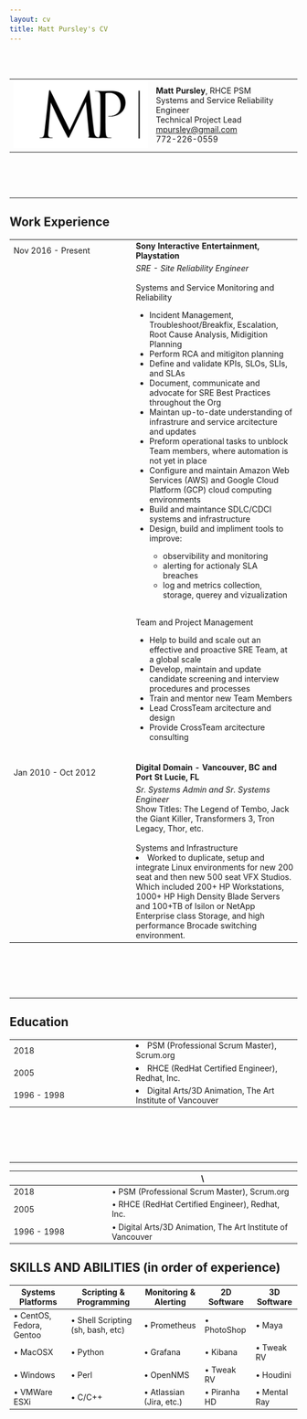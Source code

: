 ```yaml
---
layout: cv
title: Matt Pursley's CV
---
```

<br><br>
<center><div id="contact_table">
  <table width="800">
  <tr>
    <td align="right">
      <img src="assets/matt pursley resume logo v2 cropped.png" width="300">
    </td>
    <td align="left">
      <b>Matt Pursley</b>, RHCE PSM<br>
      Systems and Service Reliability Engineer<br>
      Technical Project Lead<br>
      <div id="webaddress">
        <i class="fi-mail"></i> 
        <a href="mailto:mpursley@gmail.com">mpursley@gmail.com</a><br>
      </div>
      <div id="webaddress">
        <i class="fi-telephone"></i> 772-226-0559 
      </div> 
    </td>
  </tr>
</table></div>
</center>
<br><br><br>
<hr>

## Work Experience

<table>
  <tr>
    <td width="200">
      Nov 2016 - Present
    </td>
    <td>
      <b>Sony Interactive Entertainment, Playstation</b>
    </td>
  </tr>
  <tr>
    <td>
    </td>
    <td>
      <i>SRE - Site Reliability Engineer</i>
      <br><br>
      Systems and Service Monitoring and Reliability
        <ul><li>Incident Management, Troubleshoot/Breakfix, Escalation, Root Cause Analysis, Midigition Planning</li>
        <li>Perform RCA and mitigiton planning</li>
        <li>Define and validate KPIs, SLOs, SLIs, and SLAs</li>
        <li>Document, communicate and advocate for SRE Best Practices throughout the Org</li>
        <li>Maintan up-to-date understanding of infrastrure and service arcitecture and updates</li>
        <li>Preform operational tasks to unblock Team members, where automation is not yet in place</li>
        <li>Configure and maintain Amazon Web Services (AWS) and Google Cloud Platform (GCP) cloud computing environments</li>
        <li>Build and maintance SDLC/CDCI systems and infrastructure</li>
        <li>Design, build and impliment tools to improve:</li>
          <ul><li>observibility and monitoring</li>
            <li>alerting for actionaly SLA breaches</li>
            <li>log and metrics collection, storage, querey and vizualization</li>
          </ul>
        </ul>
      <br>
      Team and Project Management 
        <ul><li>Help to build and scale out an effective and proactive SRE Team, at a global scale</li>
        <li>Develop, maintain and update candidate screening and interview procedures and processes</li>
        <li>Train and mentor new Team Members</li>
        <li>Lead CrossTeam arcitecture and design</li>
        <li>Provide CrossTeam arcitecture consulting </li>
        </ul>
      <br>
    </td>
  </tr>
  <tr>
    <td>
      Jan 2010 - Oct 2012
    </td>
    <td>
      <b>Digital Domain - Vancouver, BC and Port St Lucie, FL</b>
    </td>
  </tr>
  <tr>
    <td>
    </td>
    <td>
      <i>Sr. Systems Admin and Sr. Systems Engineer</i><br>
      Show Titles: The Legend of Tembo, Jack the Giant Killer, Transformers 3, Tron Legacy, Thor, etc.
      <br><br>
      Systems and Infrastructure
      <li> Worked to duplicate, setup and integrate Linux environments for new 200 seat and then new 500 seat VFX Studios.     
           Which included 200+ HP Workstations, 1000+ HP High Density Blade Servers and 100+TB of Isilon or NetApp Enterprise
           class Storage, and high performance Brocade switching environment.</li>
    </td>
  </tr>
</table>
   
<br><br><br><br>
<hr>

## Education
<table width="800">
  <tr>
    <td width="200">
      2018
    </td>
    <td>
      <li>PSM (Professional Scrum Master), Scrum.org</li>
    </td>
  </tr>
  <tr>
    <td>
      2005
    </td>
    <td>
      <li>RHCE (RedHat Certified Engineer), Redhat, Inc.</li>
    </td>
  </tr>
  <tr>
    <td>
      1996 - 1998
    </td>
    <td>
      <li>Digital Arts/3D Animation, The Art Institute of Vancouver</li>
    </td>
  </tr>
</table>

<br><br><br><br>
<hr>

&nbsp;&nbsp;&nbsp;&nbsp;&nbsp;&nbsp;&nbsp;&nbsp;&nbsp;&nbsp;&nbsp;&nbsp;&nbsp;&nbsp;&nbsp;&nbsp;&nbsp;&nbsp;&nbsp;&nbsp;&nbsp;&nbsp;&nbsp;&nbsp;&nbsp;&nbsp;&nbsp;&nbsp;&nbsp;&nbsp;&nbsp;&nbsp;&nbsp;&nbsp;&nbsp;&nbsp;&nbsp;&nbsp;&nbsp;&nbsp;&nbsp;&nbsp;|   \ 
:-------------------------------------------|--------------------------------------------
2018  |  • PSM (Professional Scrum Master), Scrum.org
2005	             |  • RHCE (RedHat Certified Engineer), Redhat, Inc.
1996 - 1998|  • Digital Arts/3D Animation, The Art Institute of Vancouver

## SKILLS AND ABILITIES (in order of experience)

Systems Platforms        | Scripting & Programming          | Monitoring & Alerting   | 2D Software  | 3D Software
-------------------------|----------------------------------|-------------------------|--------------|-----------------
• CentOS, Fedora, Gentoo | • Shell Scripting (sh, bash, etc)| • Prometheus            | • PhotoShop  | • Maya
• MacOSX                 | • Python                         | • Grafana               | • Kibana     | • Tweak RV
• Windows                | • Perl                           | • OpenNMS               | • Tweak RV   | • Houdini
• VMWare ESXi            | • C/C++                          | • Atlassian (Jira, etc.)| • Piranha HD | • Mental Ray

